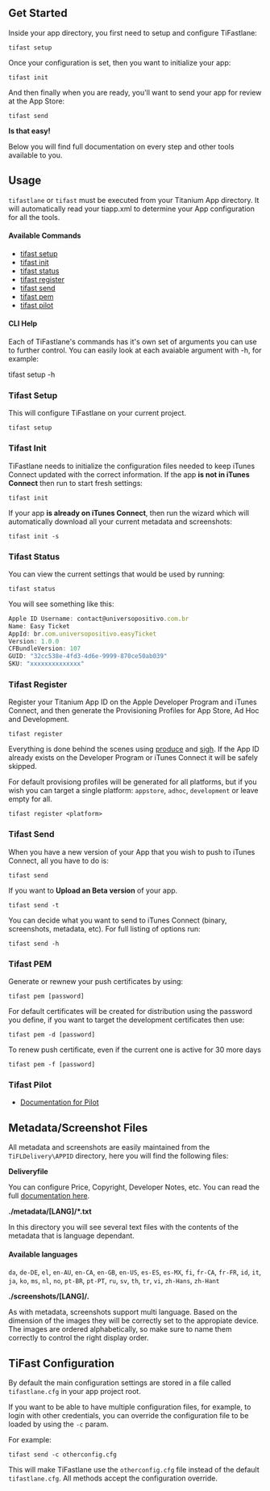 ## Get Started

Inside your app directory, you first need to setup and configure TiFastlane:

	tifast setup

Once your configuration is set, then you want to initialize your app:

	tifast init

And then finally when you are ready, you'll want to send your app for review at the App Store:

	tifast send

**Is that easy!**

Below you will find full documentation on every step and other tools available to you.

## Usage

`tifastlane` or `tifast` must be executed from your Titanium App directory. It will automatically read your tiapp.xml to determine your App configuration for all the tools.

#### Available Commands
* [tifast setup](#tifast-setup)
* [tifast init](#tifast-init)
* [tifast status](#tifast-status)
* [tifast register](#tifast-register)
* [tifast send](#tifast-send)
* [tifast pem](#tifast-pem)
* [tifast pilot](#tifast-pilot)

#### CLI Help

Each of TiFastlane's commands has it's own set of arguments you can use to further control. You can easily look at each avaiable argument with -h, for example:

tifast setup -h

### Tifast Setup
This will configure TiFastlane on your current project.

    tifast setup

### Tifast Init
TiFastlane needs to initialize the configuration files needed to keep iTunes Connect updated with the correct information. If the app **is not in iTunes Connect** then run to start fresh settings:


    tifast init

If your app **is already on iTunes Connect**, then run the wizard which will automatically download all your current metadata and screenshots:

    tifast init -s

### Tifast Status
You can view the current settings that would be used by running:

    tifast status

You will see something like this:

```javascript
Apple ID Username: contact@universopositivo.com.br
Name: Easy Ticket
AppId: br.com.universopositivo.easyTicket
Version: 1.0.0
CFBundleVersion: 107
GUID: "32cc538e-4fd3-4d6e-9999-870ce50ab039"
SKU: "xxxxxxxxxxxxxx"
```

### Tifast Register
Register your Titanium App ID on the Apple Developer Program and iTunes Connect, and then generate the Provisioning Profiles for App Store, Ad Hoc and Development.

    tifast register

Everything is done behind the scenes using [produce](https://github.com/fastlane/produce) and [sigh](https://github.com/KrauseFx/sigh). If the App ID already exists on the Developer Program or iTunes Connect it will be safely skipped.

For default provisiong profiles will be generated for all platforms, but if you wish you can target a single platform: `appstore`, `adhoc`, `development` or leave empty for all.

    tifast register <platform>

### Tifast Send

When you have a new version of your App that you wish to push to iTunes Connect, all you have to do is:

	tifast send

If you want to **Upload an Beta version** of your app.

    tifast send -t

You can decide what you want to send to iTunes Connect (binary, screenshots, metadata, etc). For full listing of options run:

    tifast send -h



### Tifast PEM

Generate or rewnew your push certificates by using:

	tifast pem [password]

For default certificates will be created for distribution using the password you define, if you want to target the development certificates then use:

	tifast pem -d [password]

To renew push certificate, even if the current one is active for 30 more days

    tifast pem -f [password]

### Tifast Pilot
* [Documentation for Pilot](./Pilot.md)

## Metadata/Screenshot Files

All metadata and screenshots are easily maintained from the `TiFLDelivery\APPID` directory, here you will find the following files:

**Deliveryfile**

You can configure Price, Copyright, Developer Notes, etc. You can read the full [documentation here](https://github.com/KrauseFx/deliver/blob/master/Deliverfile.md).

**./metadata/[LANG]/*.txt**

In this directory you will see several text files with the contents of the metadata that is language dependant.

#### Available languages
`da`, `de-DE`, `el`, `en-AU`, `en-CA`, `en-GB`, `en-US`, `es-ES`, `es-MX`, `fi`, `fr-CA`, `fr-FR`, `id`, `it`, `ja`, `ko`, `ms`, `nl`, `no`, `pt-BR`, `pt-PT`, `ru`, `sv`, `th`, `tr`, `vi`, `zh-Hans`, `zh-Hant`

**./screenshots/[LANG]/*.***

As with metadata, screenshots support multi language. Based on the dimension of the images they will be correctly set to the appropiate device. The images are ordered alphabetically, so make sure to name them correctly to control the right display order.

## TiFast Configuration

By default the main configuration settings are stored in a file called `tifastlane.cfg` in your app project root.

If you want to be able to have multiple configuration files, for example, to login with other credentials, you can override the configuration file to be loaded by using the `-c` param.

For example:

	tifast send -c otherconfig.cfg
	
This will make TiFastlane use the `otherconfig.cfg` file instead of the default `tifastlane.cfg`. All methods accept the configuration override.
